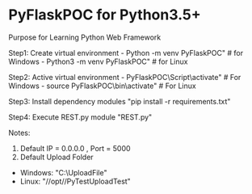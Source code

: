 # PyFlaskPOC for Python3.5+
Purpose for Learning Python Web Framework

Step1: Create virtual environment 
      - Python -m venv PyFlaskPOC" # for Windows
      - Python3 -m venv PyFlaskPOC" # for Linux
      
Step2: Active virtual environment
      - PyFlaskPOC\Script\activate" # For Windows
      - source PyFlaskPOC\bin\activate" # For Linux
      
Step3: Install dependency modules
      "pip install -r requirements.txt"
      
Step4: Execute REST.py module
      "REST.py"
      
Notes: 
1. Default IP = 0.0.0.0 , Port = 5000
2. Default Upload Folder
  * Windows: "C:\UploadFile"
  * Linux: "//opt//PyTestUploadTest"
